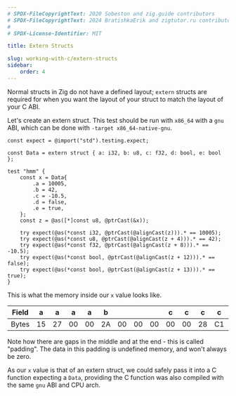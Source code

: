 ```yaml
---
# SPDX-FileCopyrightText: 2020 Sobeston and zig.guide contributors
# SPDX-FileCopyrightText: 2024 BratishkaErik and zigtutor.ru contributors
#
# SPDX-License-Identifier: MIT

title: Extern Structs

slug: working-with-c/extern-structs
sidebar:
    order: 4
---
```


Normal structs in Zig do not have a defined layout; `extern` structs are
required for when you want the layout of your struct to match the layout of your
C ABI.

Let's create an extern struct. This test should be run with `x86_64` with a
`gnu` ABI, which can be done with `-target x86_64-native-gnu`.

```zig
const expect = @import("std").testing.expect;

const Data = extern struct { a: i32, b: u8, c: f32, d: bool, e: bool };

test "hmm" {
    const x = Data{
        .a = 10005,
        .b = 42,
        .c = -10.5,
        .d = false,
        .e = true,
    };
    const z = @as([*]const u8, @ptrCast(&x));

    try expect(@as(*const i32, @ptrCast(@alignCast(z))).* == 10005);
    try expect(@as(*const u8, @ptrCast(@alignCast(z + 4))).* == 42);
    try expect(@as(*const f32, @ptrCast(@alignCast(z + 8))).* == -10.5);
    try expect(@as(*const bool, @ptrCast(@alignCast(z + 12))).* == false);
    try expect(@as(*const bool, @ptrCast(@alignCast(z + 13))).* == true);
}
```

This is what the memory inside our `x` value looks like.

| Field | a  | a  | a  | a  | b  |    |    |    | c  | c  | c  | c  | d  | e  |    |    |
| ----- | -- | -- | -- | -- | -- | -- | -- | -- | -- | -- | -- | -- | -- | -- | -- | -- |
| Bytes | 15 | 27 | 00 | 00 | 2A | 00 | 00 | 00 | 00 | 00 | 28 | C1 | 00 | 01 | 00 | 00 |

Note how there are gaps in the middle and at the end - this is called "padding".
The data in this padding is undefined memory, and won't always be zero.

As our `x` value is that of an extern struct, we could safely pass it into a C
function expecting a `Data`, providing the C function was also compiled with the
same `gnu` ABI and CPU arch.
